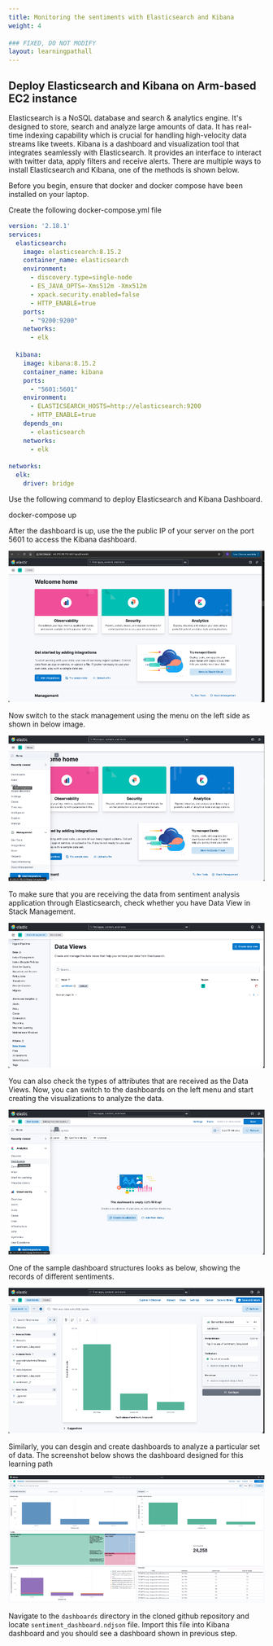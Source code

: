 ```yaml
---
title: Monitoring the sentiments with Elasticsearch and Kibana
weight: 4

### FIXED, DO NOT MODIFY
layout: learningpathall
---
```


## Deploy Elasticsearch and Kibana on Arm-based EC2 instance

Elasticsearch is a NoSQL database and search & analytics engine. It's designed to store, search and analyze large amounts of data. It has real-time indexing capability which is crucial for handling high-velocity data streams like tweets. Kibana is a dashboard and visualization tool that integrates seamlessly with Elasticsearch. It provides an interface to interact with twitter data, apply filters and receive alerts. There are multiple ways to install Elasticsearch and Kibana, one of the methods is shown below.

Before you begin, ensure that docker and docker compose have been installed on your laptop. 

Create the following docker-compose.yml file

```yml
version: '2.18.1'
services:
  elasticsearch:
    image: elasticsearch:8.15.2
    container_name: elasticsearch
    environment:
      - discovery.type=single-node
      - ES_JAVA_OPTS=-Xms512m -Xmx512m
      - xpack.security.enabled=false
      - HTTP_ENABLE=true
    ports:
      - "9200:9200"
    networks:
      - elk

  kibana:
    image: kibana:8.15.2
    container_name: kibana
    ports:
      - "5601:5601"
    environment:
      - ELASTICSEARCH_HOSTS=http://elasticsearch:9200
      - HTTP_ENABLE=true
    depends_on:
      - elasticsearch
    networks:
      - elk

networks:
  elk:
    driver: bridge
```
Use the following command to deploy Elasticsearch and Kibana Dashboard.

docker-compose up

After the dashboard is up, use the the public IP of your server on the port 5601 to access the Kibana dashboard.

![kibana #center](_images/kibana.png)

Now switch to the stack management using the menu on the left side as shown in below image.

![kibana-data #center](_images/Kibana-data.png)

To make sure that you are receiving the data from sentiment analysis application through Elasticsearch, check whether you have Data View in Stack Management.

![kibana-sentiment #center](_images/Kibana-sentiment.png)

You can also check the types of attributes that are received as the Data Views. Now, you can switch to the dashboards on the left menu and start creating the visualizations to analyze the data.

![kibana-dashboard1 #center](_images/Kibana-dashboard1.png)

One of the sample dashboard structures looks as below, showing the records of different sentiments.

![kibana-dashboard2 #center](_images/Kibana-dashboard2.png)

Similarly, you can desgin and create dashboards to analyze a particular set of data. The screenshot below shows the dashboard designed for this learning path

![kibana-dashboard3 #center](_images/Kibana-dashboard3.png)

Navigate to the `dashboards` directory in the cloned github repository and locate `sentiment_dashboard.ndjson` file. Import this file into Kibana dashboard and you should see a dashboard shown in previous step.